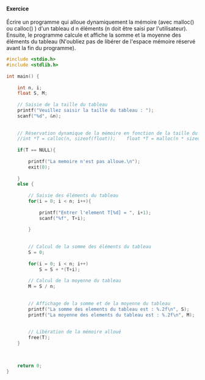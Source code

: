 
#### Exercice

Écrire un programme qui alloue dynamiquement la mémoire (avec malloc() ou calloc() ) d'un tableau d n éléments (n doit être saisi par l'utilisateur). Ensuite, le programme calcule et affiche la somme et la moyenne des éléments du tableau (N'oubliez pas de libérer de l'espace mémoire réservé avant la fin du programme).

``` C
#include <stdio.h>  
#include <stdlib.h>  
  
int main() {  
  
    int n, i;  
    float S, M;  
  
    // Saisie de la taille du tableau  
    printf("Veuillez saisir la taille du tableau : ");  
    scanf("%d", &n);  
  
  
    // Réservation dynamique de la mémoire en fonction de la taille du tabelau avec "malloc()" et "calloc()"  
    //int *T = calloc(n, sizeof(float));    float *T = malloc(n * sizeof(float) );  
  
    if(T == NULL){  
  
        printf("La memoire n'est pas alloue.\n");  
        exit(0);  
  
    }  
    else {  
  
        // Saisie des éléments du tableau  
        for(i = 0; i < n; i++){  
  
            printf("Entrer l'element T[%d] = ", i+1);  
            scanf("%f", T+i);  
  
        }  
  
  
        // Calcul de la somme des éléments du tableau  
        S = 0;  
  
        for(i = 0; i < n; i++)  
            S = S + *(T+i);  
  
        // Calcul de la moyenne du tableau  
        M = S / n;  
  
  
        // Affichage de la somme et de la moyenne du tableau  
        printf("La somme des elements du tableau est : %.2f\n", S);  
        printf("La moyenne des elements du tableau est : %.2f\n", M);  
  
  
        // Libération de la mémoire alloué  
        free(T);  
    }  
  
  
  
    return 0;  
}
```
